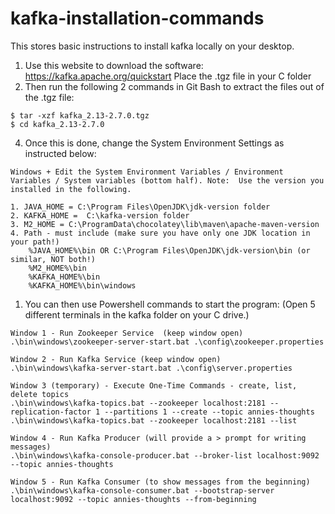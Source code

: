 # kafka-installation-commands
This stores basic instructions to install kafka locally on your desktop.

1. Use this website to download the software: https://kafka.apache.org/quickstart Place the .tgz file in your C folder
2. Then run the following 2 commands in Git Bash to extract the files out of the .tgz file:
```
$ tar -xzf kafka_2.13-2.7.0.tgz
$ cd kafka_2.13-2.7.0
```
4. Once this is done, change the System Environment Settings as instructed below:
```
Windows + Edit the System Environment Variables / Environment Variables / System variables (bottom half). Note:  Use the version you installed in the following. 

1. JAVA_HOME = C:\Program Files\OpenJDK\jdk-version folder
2. KAFKA_HOME =  C:\kafka-version folder
3. M2_HOME = C:\ProgramData\chocolatey\lib\maven\apache-maven-version
4. Path - must include (make sure you have only one JDK location in your path!)
    %JAVA_HOME%\bin OR C:\Program Files\OpenJDK\jdk-version\bin (or similar, NOT both!)
    %M2_HOME%\bin
    %KAFKA_HOME%\bin
    %KAFKA_HOME%\bin\windows
```
1. You can then use Powershell commands to start the program: (Open 5 different terminals in the kafka folder on your C drive.)
```
Window 1 - Run Zookeeper Service  (keep window open)
.\bin\windows\zookeeper-server-start.bat .\config\zookeeper.properties

Window 2 - Run Kafka Service (keep window open)
.\bin\windows\kafka-server-start.bat .\config\server.properties

Window 3 (temporary) - Execute One-Time Commands - create, list, delete topics 
.\bin\windows\kafka-topics.bat --zookeeper localhost:2181 --replication-factor 1 --partitions 1 --create --topic annies-thoughts
.\bin\windows\kafka-topics.bat --zookeeper localhost:2181 --list

Window 4 - Run Kafka Producer (will provide a > prompt for writing messages)
.\bin\windows\kafka-console-producer.bat --broker-list localhost:9092 --topic annies-thoughts

Window 5 - Run Kafka Consumer (to show messages from the beginning)
.\bin\windows\kafka-console-consumer.bat --bootstrap-server localhost:9092 --topic annies-thoughts --from-beginning
```
